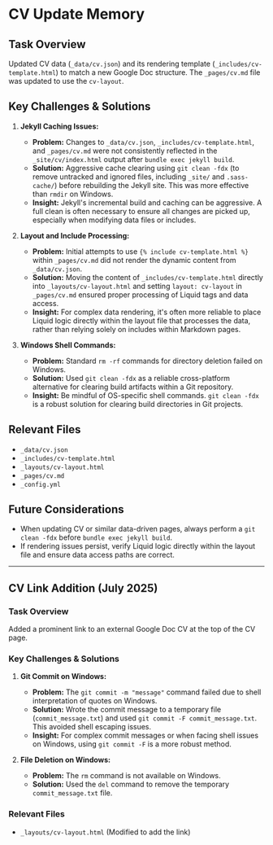 # CV Update Memory

## Task Overview
Updated CV data (`_data/cv.json`) and its rendering template (`_includes/cv-template.html`) to match a new Google Doc structure. The `_pages/cv.md` file was updated to use the `cv-layout`.

## Key Challenges & Solutions

1.  **Jekyll Caching Issues:**
    *   **Problem:** Changes to `_data/cv.json`, `_includes/cv-template.html`, and `_pages/cv.md` were not consistently reflected in the `_site/cv/index.html` output after `bundle exec jekyll build`.
    *   **Solution:** Aggressive cache clearing using `git clean -fdx` (to remove untracked and ignored files, including `_site/` and `.sass-cache/`) before rebuilding the Jekyll site. This was more effective than `rmdir` on Windows.
    *   **Insight:** Jekyll's incremental build and caching can be aggressive. A full clean is often necessary to ensure all changes are picked up, especially when modifying data files or includes.

2.  **Layout and Include Processing:**
    *   **Problem:** Initial attempts to use `{% include cv-template.html %}` within `_pages/cv.md` did not render the dynamic content from `_data/cv.json`.
    *   **Solution:** Moving the content of `_includes/cv-template.html` directly into `_layouts/cv-layout.html` and setting `layout: cv-layout` in `_pages/cv.md` ensured proper processing of Liquid tags and data access.
    *   **Insight:** For complex data rendering, it's often more reliable to place Liquid logic directly within the layout file that processes the data, rather than relying solely on includes within Markdown pages.

3.  **Windows Shell Commands:**
    *   **Problem:** Standard `rm -rf` commands for directory deletion failed on Windows.
    *   **Solution:** Used `git clean -fdx` as a reliable cross-platform alternative for clearing build artifacts within a Git repository.
    *   **Insight:** Be mindful of OS-specific shell commands. `git clean -fdx` is a robust solution for clearing build directories in Git projects.

## Relevant Files
*   `_data/cv.json`
*   `_includes/cv-template.html`
*   `_layouts/cv-layout.html`
*   `_pages/cv.md`
*   `_config.yml`

## Future Considerations
*   When updating CV or similar data-driven pages, always perform a `git clean -fdx` before `bundle exec jekyll build`.
*   If rendering issues persist, verify Liquid logic directly within the layout file and ensure data access paths are correct.

---
## CV Link Addition (July 2025)

### Task Overview
Added a prominent link to an external Google Doc CV at the top of the CV page.

### Key Challenges & Solutions
1.  **Git Commit on Windows:**
    *   **Problem:** The `git commit -m "message"` command failed due to shell interpretation of quotes on Windows.
    *   **Solution:** Wrote the commit message to a temporary file (`commit_message.txt`) and used `git commit -F commit_message.txt`. This avoided shell escaping issues.
    *   **Insight:** For complex commit messages or when facing shell issues on Windows, using `git commit -F` is a more robust method.

2.  **File Deletion on Windows:**
    *   **Problem:** The `rm` command is not available on Windows.
    *   **Solution:** Used the `del` command to remove the temporary `commit_message.txt` file.

### Relevant Files
*   `_layouts/cv-layout.html` (Modified to add the link)